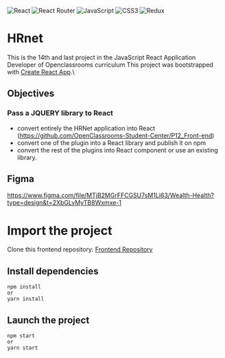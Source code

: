 ![React](https://img.shields.io/badge/react-%2320232a.svg?style=for-the-badge&logo=react&logoColor=%2361DAFB)
![React Router](https://img.shields.io/badge/React_Router-CA4245?style=for-the-badge&logo=react-router&logoColor=white)
![JavaScript](https://img.shields.io/badge/javascript-%23323330.svg?style=for-the-badge&logo=javascript&logoColor=%23F7DF1E)
![CSS3](https://img.shields.io/badge/css3-%231572B6.svg?style=for-the-badge&logo=css3&logoColor=white)
![Redux](https://img.shields.io/badge/redux-%23593d88.svg?style=for-the-badge&logo=redux&logoColor=white)

# HRnet
This is the 14th and last project in the JavaScript React Application Developer of Openclassrooms curriculum
This project was bootstrapped with [Create React App](https://github.com/facebook/create-react-app).\

## Objectives
### Pass a JQUERY library to React

- convert entirely the HRNet application into React (https://github.com/OpenClassrooms-Student-Center/P12_Front-end)
- convert one of the plugin into a React library and publish it on npm
- convert the rest of the plugins into React component or use an existing library.


## Figma
https://www.figma.com/file/MTjB2MGrFFCGSU7sM1Li63/Wealth-Health?type=design&t=2XbGLvMyTB8Wxmxe-1

# Import the project
Clone this frontend repository: [Frontend Repository](https://github.com/Nekochan977/project-14-wealth-health-frontend)

## Install dependencies
````
npm install
or
yarn install
````
## Launch the project
````
npm start
or
yarn start
````